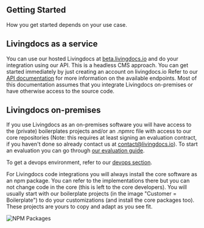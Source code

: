 ## Getting Started

How you get started depends on your use case.

## Livingdocs as a service

You can use our hosted Livingdocs at [beta.livingdocs.io](http://beta.livingdocs.io) and do your integration using our API. This is a headless CMS approach. You can get started immediately by just creating an account on livingdocs.io
Refer to our [API documentation](https://beta.livingdocs.io/public-api.html#/public-api.html) for more information on the available endpoints.
Most of this documentation assumes that you integrate Livingdocs on-premises or have otherwise access to the source code.

## Livingdocs on-premises

If you use Livingdocs as an on-premises software you will have access to the (private) boilerplates projects and/or an .npmrc file with access to our core repositories (Note: this requires at least signing an evaluation contract, if you haven't done so already contact us at contact@livingdocs.io).
To start an evaluation you can go through [our evaluation guide](walkthroughs/evaluation_guide.md).

To get a devops environment, refer to our [devops section](setup-and-deployment/self-hosting.md).

For Livingdocs code integrations you will always install the core software as an npm package. You can refer to the implementations there but you can not change code in the core (this is left to the core developers). You will usually start with our boilerplate projects (in the image "Customer = Boilerplate") to do your customizations (and install the core packages too). These projects are yours to copy and adapt as you see fit.

![NPM Packages](./images/npm-packages.png)
